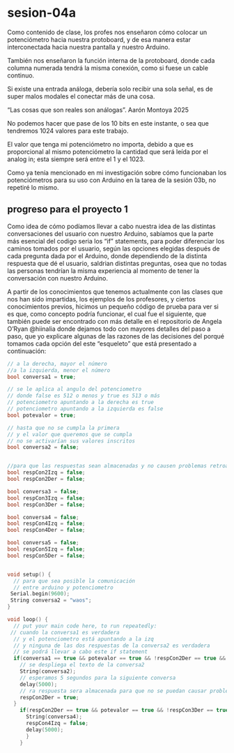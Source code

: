 # sesion-04a
Como contenido de clase, los profes nos enseñaron cómo colocar un potenciómetro hacia nuestra protoboard, y de esa manera estar interconectada hacia nuestra pantalla y nuestro Arduino.

También nos enseñaron la función interna de la protoboard, donde cada columna numerada tendrá la misma conexión, como si fuese un cable continuo.

Si existe una entrada análoga, debería solo recibir una sola señal, es de super malos modales el conectar más de una cosa.

“Las cosas que son reales son análogas”. Aarón Montoya 2025

No podemos hacer que pase de los 10 bits en este instante, o sea que tendremos 1024 valores para este trabajo.

El valor que tenga mi potenciómetro no importa, debido a que es proporcional al mismo potenciómetro la cantidad que será leída por el analog in; esta siempre será entre el 1 y el 1023.

Como ya tenía mencionado en mi investigación sobre cómo funcionaban los potenciómetros para su uso con Arduino en la tarea de la sesión 03b, no repetiré lo mismo.

## progreso para el proyecto 1

Como idea de cómo podíamos llevar a cabo nuestra idea de las distintas conversaciones del usuario con nuestro Arduino, sabíamos que la parte más esencial del codigo seria los “if” statements, para poder diferenciar los caminos tomados por el usuario, según las opciones elegidas después de cada pregunta dada por el Arduino, donde dependiendo de la distinta respuesta que dé el usuario, saldrian distintas preguntas, osea que no todas las personas tendrían la misma experiencia al momento de tener la conversación con nuestro Arduino.

A partir de los conocimientos que tenemos actualmente con las clases que nos han sido impartidas, los ejemplos de los profesores, y ciertos conocimientos previos, hicimos un pequeño código de prueba para ver si es que, como concepto podría funcionar, el cual fue el siguiente, que también puede ser encontrado con más detalle en el repositorio de Angela O’Ryan @hiinalia donde dejamos todo con mayores detalles del paso a paso, que yo explicare algunas de las razones de las decisiones del porqué tomamos cada opción del este “esqueleto” que está presentado a continuación: 

```cpp
// a la derecha, mayor el número
//a la izquierda, menor el número
bool conversa1 = true;

// se le aplica al angulo del potenciometro
// donde false es 512 o menos y true es 513 o más
// potenciometro apuntando a la derecha es true
// potenciometro apuntando a la izquierda es false
bool potevalor = true;

// hasta que no se cumpla la primera
// y el valor que queremos que se cumpla
// no se activarían sus valores inscritos
bool conversa2 = false;


//para que las respuestas sean almacenadas y no causen problemas retroactivamente en conversas despues
bool respCon2Izq = false;
bool respCon2Der = false;

bool conversa3 = false;
bool respCon3Izq = false;
bool respCon3Der = false;

bool conversa4 = false;
bool respCon4Izq = false;
bool respCon4Der = false;

bool conversa5 = false;
bool respCon5Izq = false;
bool respCon5Der = false;


void setup() {
  // para que sea posible la comunicación
  // entre arduino y potenciometro
 Serial.begin(9600);
 String conversa2 = "waos";
}

void loop() {
  // put your main code here, to run repeatedly:
 // cuando la conversa1 es verdadera
  // y el potenciometro está apuntando a la izq
  // y ninguna de las dos respuestas de la conversa2 es verdadera
  // se podrá llevar a cabo este if statement
  if(conversa1 == true && potevalor == true && !respCon2Der == true && !respCon2Izq == true){
    // se despliega el texto de la conversa2
    String(conversa2);
    // esperamos 5 segundos para la siguiente conversa
    delay(5000);
    // ra respuesta sera almacenada para que no se puedan causar problemas
    respCon2Der = true;
  }
    if(respCon2Der == true && potevalor == true && !respCon3Der == true && !respCon3Izq == true){
      String(conversa4);
      respCon4Izq = false;
      delay(5000);
      }
    }

```
